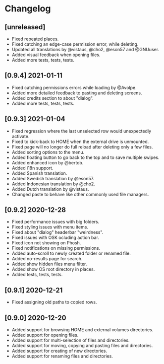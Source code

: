 # Changelog

## [unreleased]

- Fixed repeated places.
- Fixed catching an edge-case permission error, while deleting.
- Updated all translations by @vistaus, @cho2, @eson57 and @GNUuser.
- Added visual feedback when opening files.
- Added more tests, tests, tests.

## [0.9.4] 2021-01-11

- Fixed catching permissions errors while loading by @Avolpe.
- Added more detailed feedback to pasting and deleting screens.
- Added credits section to about "dialog".
- Added more tests, tests, tests.

## [0.9.3] 2021-01-04

- Fixed regression where the last unselected row would unexpectedly activate.
- Fixed to kick-back to HOME when the external drive is unmounted.
- Fixed page will no longer do full reload after deleting only a few files.
- Added sorting options to the menu.
- Added floating button to go back to the top and to save multiple swipes.
- Added enhanced icon by @bertob.
- Added i18n support.
- Added Spanish translation.
- Added Swedish translation by @eson57.
- Added Indonesian translation by @cho2.
- Added Dutch translation by @vistaus.
- Changed paste to behave like other commonly used file managers.

## [0.9.2] 2020-12-28

- Fixed performance issues with big folders.
- Fixed styling issues with menu items.
- Fixed about "dialog" headerbar "weirdness".
- Fixed issues with OSK ocluding action bar.
- Fixed icon not showing on Phosh.
- Fixed notifications on missing permissions.
- Added auto-scroll to newly created folder or renamed file.
- Added no-results page for search.
- Added show hidden files menu filter.
- Added show OS root directory in places.
- Added tests, tests, tests.

## [0.9.1] 2020-12-21

- Fixed assigning old paths to copied rows.

## [0.9.0] 2020-12-20

- Added support for browsing HOME and external volumes directories.
- Added support for opening files.
- Added support for multi-selection of files and directories.
- Added support for moving, copying and pasting files and directories.
- Added support for creating of new directories.
- Added support for renaming files and directories.
